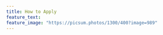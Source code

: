 ```yaml
---
title: How to Apply
feature_text:
feature_image: "https://picsum.photos/1300/400?image=989"
---
```

